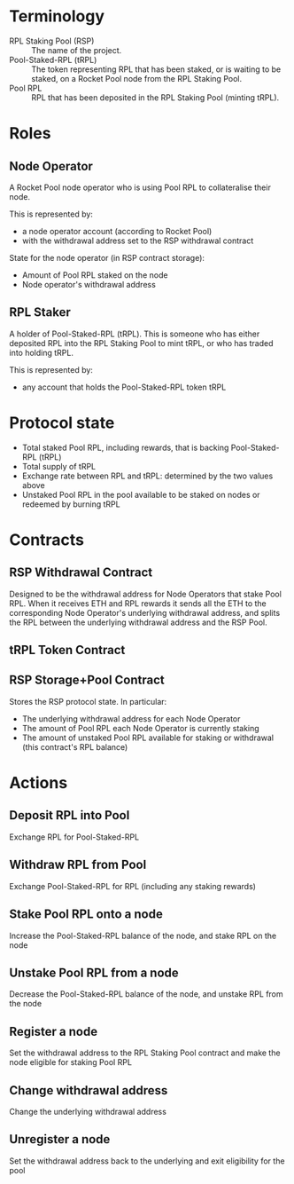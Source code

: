 # Terminology

<dl>
<dt>RPL Staking Pool (RSP)</dt>
<dd>The name of the project.</dd>

<dt>Pool-Staked-RPL (tRPL)</dt>
<dd>The token representing RPL that has been staked, or is waiting to be staked, on a Rocket Pool node from the RPL Staking Pool.</dd>

<dt>Pool RPL</dt>
<dd>RPL that has been deposited in the RPL Staking Pool (minting tRPL).</dd>
</dl>

# Roles

## Node Operator

A Rocket Pool node operator who is using Pool RPL to collateralise their node.

This is represented by:
- a node operator account (according to Rocket Pool)
- with the withdrawal address set to the RSP withdrawal contract

State for the node operator (in RSP contract storage):
- Amount of Pool RPL staked on the node
- Node operator's withdrawal address

## RPL Staker

A holder of Pool-Staked-RPL (tRPL). This is someone who has either deposited RPL into the RPL Staking Pool to mint tRPL, or who has traded into holding tRPL.

This is represented by:
- any account that holds the Pool-Staked-RPL token tRPL

# Protocol state

- Total staked Pool RPL, including rewards, that is backing Pool-Staked-RPL (tRPL)
- Total supply of tRPL
- Exchange rate between RPL and tRPL: determined by the two values above
- Unstaked Pool RPL in the pool available to be staked on nodes or redeemed by burning tRPL

# Contracts

## RSP Withdrawal Contract

Designed to be the withdrawal address for Node Operators that stake Pool RPL.
When it receives ETH and RPL rewards it sends all the ETH to the corresponding Node Operator's underlying withdrawal address, and splits the RPL between the underlying withdrawal address and the RSP Pool.

## tRPL Token Contract

## RSP Storage+Pool Contract

Stores the RSP protocol state. In particular:
- The underlying withdrawal address for each Node Operator
- The amount of Pool RPL each Node Operator is currently staking
- The amount of unstaked Pool RPL available for staking or withdrawal (this contract's RPL balance)

# Actions

## Deposit RPL into Pool

Exchange RPL for Pool-Staked-RPL

## Withdraw RPL from Pool

Exchange Pool-Staked-RPL for RPL (including any staking rewards)

## Stake Pool RPL onto a node

Increase the Pool-Staked-RPL balance of the node, and stake RPL on the node

## Unstake Pool RPL from a node

Decrease the Pool-Staked-RPL balance of the node, and unstake RPL from the node

## Register a node

Set the withdrawal address to the RPL Staking Pool contract and make the node eligible for staking Pool RPL

## Change withdrawal address

Change the underlying withdrawal address

## Unregister a node

Set the withdrawal address back to the underlying and exit eligibility for the pool
